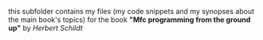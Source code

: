 this subfolder contains my files
(my code snippets and my synopses about the main book's topics)
for the book **"Mfc programming from the ground up"** by *Herbert Schildt*
